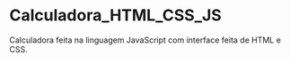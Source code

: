 # Calculadora_HTML_CSS_JS
Calculadora feita na linguagem JavaScript com interface feita de HTML e CSS.
